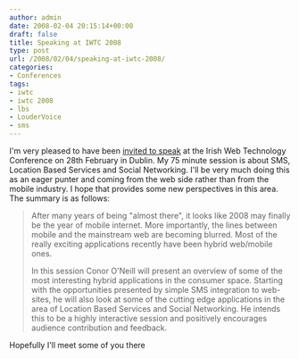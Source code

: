 ```yaml
---
author: admin
date: 2008-02-04 20:15:14+00:00
draft: false
title: Speaking at IWTC 2008
type: post
url: /2008/02/04/speaking-at-iwtc-2008/
categories:
- Conferences
tags:
- iwtc
- iwtc 2008
- lbs
- LouderVoice
- sms
---
```


I'm very pleased to have been [invited to speak](http://iwtc.firstport.ie/bio.aspx?sid=58) at the Irish Web Technology Conference on 28th February in Dublin. My 75 minute session is about SMS, Location Based Services and Social Networking. I'll be very much doing this as an eager punter and coming from the web side rather than from the mobile industry. I hope that provides some new perspectives in this area. The summary is as follows:


<blockquote>After many years of being "almost there", it looks like 2008 may finally be the year of mobile internet. More importantly, the lines between mobile and the mainstream web are becoming blurred. Most of the really exciting applications recently have been hybrid web/mobile ones.

In this session Conor O'Neill will present an overview of some of the most interesting hybrid applications in the consumer space. Starting with the opportunities presented by simple SMS integration to web-sites, he will also look at some of the cutting edge applications in the area of Location Based Services and Social Networking. He intends this to be a highly interactive session and positively encourages audience contribution and feedback.</blockquote>


Hopefully I'll meet some of you there
